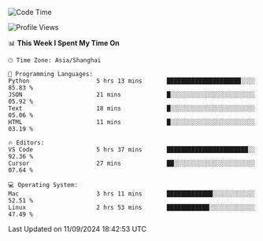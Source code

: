 <!--START_SECTION:waka-->
![Code Time](http://img.shields.io/badge/Code%20Time-484%20hrs%208%20mins-blue)

![Profile Views](http://img.shields.io/badge/Profile%20Views-11-blue)

📊 **This Week I Spent My Time On** 

```text
🕑︎ Time Zone: Asia/Shanghai

💬 Programming Languages: 
Python                   5 hrs 13 mins       █████████████████████░░░░   85.83 % 
JSON                     21 mins             █░░░░░░░░░░░░░░░░░░░░░░░░   05.92 % 
Text                     18 mins             █░░░░░░░░░░░░░░░░░░░░░░░░   05.06 % 
HTML                     11 mins             █░░░░░░░░░░░░░░░░░░░░░░░░   03.19 % 

🔥 Editors: 
VS Code                  5 hrs 37 mins       ███████████████████████░░   92.36 % 
Cursor                   27 mins             ██░░░░░░░░░░░░░░░░░░░░░░░   07.64 % 

💻 Operating System: 
Mac                      3 hrs 11 mins       █████████████░░░░░░░░░░░░   52.51 % 
Linux                    2 hrs 53 mins       ████████████░░░░░░░░░░░░░   47.49 % 
```


 Last Updated on 11/09/2024 18:42:53 UTC
<!--END_SECTION:waka-->
